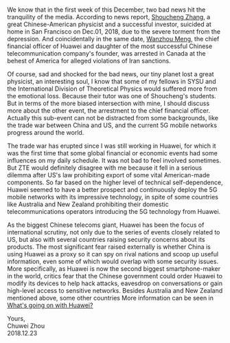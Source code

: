 #      
We know that in the first week of this December, two bad news hit the tranquility of the media. According to news report, [Shoucheng Zhang](https://en.wikipedia.org/wiki/Shoucheng_Zhang), a great Chinese-American physicist and a successful investor, suicided at home in San Francisco on Dec.01, 2018, due to the severe torment from the depression. And coincidentally in the same date, [Wanzhou Meng](https://en.wikipedia.org/wiki/Meng_Wanzhou), the chief financial officer of Huawei and daughter of the most successful Chinese telecommunication company's founder, was arrested in Canada at the behest of America for alleged violations of Iran sanctions.        
                           
Of course, sad and shocked for the bad news, our tiny planet lost a great physicist, an interesting soul, I know that some of my fellows in SYSU and the International Division of Theoretical Physics would suffered more from the emotional loss. Because their tutor was one of Shoucheng's students. But in terms of the more biased intersection with mine, I should discuss more about the other event, the arrestment to the chief financial officer. Actually this sub-event can not be distracted from some backgrounds, like the trade war between China and US, and the current 5G mobile networks progress around the world.                   
                 
The trade war has erupted since I was still working in Huawei, for which it was the first time that some global financial or economic events had some influences on my daily schedule. It was not bad to feel involved sometimes. But ZTE would definitely disagree with me because it fell in a serious dilemma after US's law prohibiting export of some vital American-made components. So far based on the higher level of technical self-dependence, Huawei seemed to have a better prospect and continuously deploy the 5G mobile networks with its impressive technology, in spite of some countries like Australia and New Zealand prohibiting their domestic telecommunications operators introducing the 5G technology from Huawei.             
                
As the biggest Chinese telecoms giant, Huawei has been the focus of international scrutiny, not only due to the series of events closely related to US, but also with several countries raising security concerns about its products. The most significant fear raised externally is whether China is using Huawei as a proxy so it can spy on rival nations and scoop up useful information, even some of which would overlap with some security issues. More specifically, as Huawei is now the second biggest smartphone-maker in the world, critics fear that the Chinese government could order Huawei to modify its devices to help hack attacks, eavesdrop on conversations or gain high-level access to sensitive networks. Besides Australia and New Zealand mentioned above, some other countries More information can be seen in [What's going on with Huawei?](https://www.bbc.co.uk/news/technology-46483337)                  
             
             
                             
                   
Yours,          
Chuwei Zhou               
2018.12.23    
